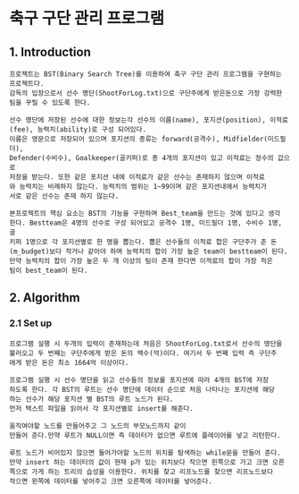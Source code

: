 축구 구단 관리 프로그램
=============

## 1. Introduction
    프로젝트는 BST(Binary Search Tree)를 이용하여 축구 구단 관리 프로그램을 구현하는 프로젝트다. 
    감독의 입장으로서 선수 명단(ShootForLog.txt)으로 구단주에게 받은돈으로 가장 강력한 팀을 꾸릴 수 있도록 한다.
    
    선수 명단에 저장된 선수에 대한 정보는각 선수의 이름(name), 포지션(position), 이적료(fee), 능력치(ability)로 구성 되어있다. 
    이름은 영문으로 저장되어 있으며 포지션의 종류는 forward(공격수), Midfielder(미드필더),
    Defender(수비수), Goalkeeper(골키퍼)로 총 4개의 포지션이 있고 이적료는 정수의 값으로
    저장을 받는다. 또한 같은 포지션 내에 이적료가 같은 선수는 존재하지 않으며 이적료
    와 능력치는 비례하지 않는다. 능력치의 범위는 1~99이며 같은 포지션내에서 능력치가
    서로 같은 선수는 존재 하지 않는다.

    본프로젝트의 핵심 요소는 BST의 기능을 구현하며 Best_team을 만드는 것에 있다고 생각
    한다. Bestteam은 4명의 선수로 구성 되어있고 공격수 1명, 미드필더 1명, 수비수 1명, 골
    키퍼 1명으로 각 포지션별로 한 명을 뽑는다. 뽑은 선수들의 이적료 합은 구단주가 준 돈
    (m_budget)보다 작거나 같아야 하며 능력치의 합이 가장 높은 team이 bestteam이 된다.
    만약 능력치의 합이 가장 높은 두 개 이상의 팀이 존재 한다면 이적료의 합이 가장 적은
    팀이 best_team이 된다.

## 2. Algorithm

### 2.1 Set up
    프로그램 실행 시 두개의 입력이 존재하는데 처음은 ShootForLog.txt로서 선수의 명단을
    불러오고 두 번째는 구단주에게 받은 돈의 액수(억)이다. 여기서 두 번째 입력 즉 구단주
    에게 받은 돈은 최소 1664억 이상이다.

    프로그램 실행 시 선수 명단을 읽고 선수들의 정보를 포지션에 따라 4개의 BST에 저장
    하도록 한다. 각 BST의 루트는 선수 명단에 데이터 순으로 처음 나타나는 포지션에 해당
    하는 선수가 해당 포지션 별 BST의 루트 노드가 된다.
    먼저 텍스트 파일을 읽어서 각 포지션별로 insert를 해준다.

    움직여야할 노드를 만들어주고 그 노드의 부모노드까지 같이
    만들어 준다.만약 루트가 NULL이면 즉 데이터가 없으면 루트에 플레이어를 넣고 리턴한다.

    루트 노드가 비어있지 않으면 들어가야할 노드의 위치를 탐색하는 while문을 만들어 준다.
    만약 insert 하는 데이터의 값이 현재 p가 있는 위치보다 작으면 왼쪽으로 가고 크면 오른
    쪽으로 가게 하는 트리의 습성을 이용한다. 위치를 찾고 리프노드를 찾으면 리프노드보다
    작으면 왼쪽에 데이터를 넣어주고 크면 오른쪽에 데이터를 넣어준다.































